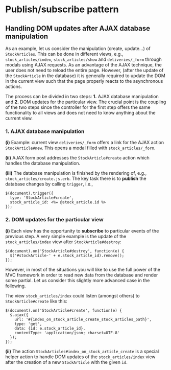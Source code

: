 # Publish/subscribe pattern
## Handling DOM updates after AJAX database manipulation

As an example, let us consider the manipulation (create, update...) of `StockArticles`. This can be done in different views, e.g., `stock_articles/index`, `stock_articles/show` and `deliveries/_form` through modals using AJAX requests. As an advantage of the AJAX technique, the user does not need to reload the entire page. However, (after the update of the `StockArticle` in the database) it is generally required to update the DOM in the current view such that the page properly reacts to the asynchronous actions.

The process can be divided in two steps: **1.** AJAX database manipulation and **2.** DOM updates for the particular view. The crucial point is the coupling of the two steps since the controller for the first step offers the same functionality to all views and does not need to know anything about the current view.

### 1. AJAX database manipulation
**(i)** Example: current view `deliveries/_form` offers a link for the AJAX action `StockArticle#new`. This opens a modal filled with `stock_articles/_form`.

**(ii)** AJAX form post addresses the `StockArticle#create` action which handles the database manipulation.

**(iii)** The database manipulation is finished by the rendering of, e.g., `stock_articles/create.js.erb`. The key task there is to **publish** the database changes by calling `trigger`, i.e.,

    $(document).trigger({
      type: 'StockArticle#create',
      stock_article_id: <%= @stock_article.id %>
    });

### 2. DOM updates for the particular view
**(i)** Each view has the opportunity to **subscribe** to particular events of the previous step. A very simple example is the update of the `stock_articles/index` view after `StockArticle#destroy`:

    $(document).on('StockArticle#destroy', function(e) {
      $('#stockArticle-' + e.stock_article_id).remove();
    });

However, in most of the situations you will like to use the full power of the MVC framework in order to read new data from the database and render some partial. Let us consider this slightly more advanced case in the following.

The view `stock_articles/index` could listen (amongst others) to `StockArticle#create` like this:

    $(document).on('StockArticle#create', function(e) {
      $.ajax({
        url: '#{index_on_stock_article_create_stock_articles_path}',
        type: 'get',
        data: {id: e.stock_article_id},
        contentType: 'application/json; charset=UTF-8'
      });
    });

**(ii)** The action `StockArticles#index_on_stock_article_create` is a special helper action to handle DOM updates of the `stock_articles/index` view after the creation of a new `StockArticle` with the given `id`.
